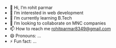 - 👋 Hi, I’m rohit parmar
- 👀 I’m interested in web development
- 🌱 I’m currently learning B.Tech
- 💞️ I’m looking to collaborate on MNC companies
- 📫 How to reach me rohitparmar8349@gmail.com
- 😄 Pronouns: ...
- ⚡ Fun fact: ...

<!---
rohitparmar-coding/rohitparmar-coding is a ✨ special ✨ repository because its `README.md` (this file) appears on your GitHub profile.
You can click the Preview link to take a look at your changes.
--->
